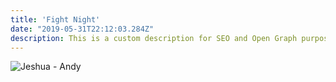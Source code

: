 ```yaml
---
title: 'Fight Night'
date: "2019-05-31T22:12:03.284Z"
description: This is a custom description for SEO and Open Graph purposes, rather than the default generated excerpt. Simply add a description field to the frontmatter.
---
```






![Jeshua - Andy](https://s.yimg.com/ny/api/res/1.2/DF6W2LKzLbbm_2BLNfTGjg--~A/YXBwaWQ9aGlnaGxhbmRlcjtzbT0xO3c9MTI4MDtoPTk2MA--/http://media.zenfs.com/en-GB/homerun/theguardian_763/bbfca2faf6616ae4c452c29132b9baba)
